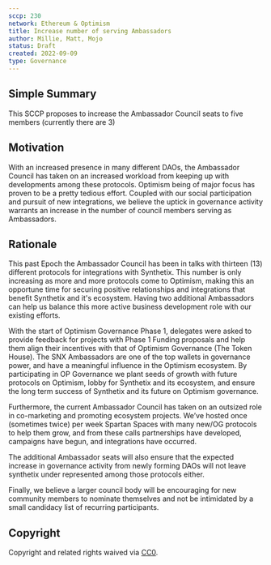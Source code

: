 ```yaml
---
sccp: 230
network: Ethereum & Optimism
title: Increase number of serving Ambassadors 
author: Millie, Matt, Mojo
status: Draft
created: 2022-09-09
type: Governance
---
```


## Simple Summary

This SCCP proposes to increase the Ambassador Council seats to five members (currently there are 3)


## Motivation

With an increased presence in many different DAOs, the Ambassador Council has taken on an increased workload from keeping up with developments among these protocols. Optimism being of major focus has proven to be a pretty tedious effort. Coupled with our social participation and pursuit of new integrations, we believe the uptick in governance activity warrants an increase in the number of council members serving as Ambassadors.


## Rationale

This past Epoch the Ambassador Council has been in talks with thirteen (13) different protocols for integrations with Synthetix. This number is only increasing as more and more protocols come to Optimism, making this an opportune time for securing positive relationships and integrations that benefit Synthetix and it's ecosystem. Having two additional Ambassadors can help us balance this more active business development role with our existing efforts. 

With the start of Optimism Governance Phase 1, delegates were asked to provide feedback for projects with Phase 1 Funding proposals and help them align their incentives with that of Optimism Governance (The Token House). The SNX Ambassadors are one of the top wallets in governance power, and have a meaningful influence in the Optimism ecosystem. By participating in OP Governance we plant seeds of growth with future protocols on Optimism, lobby for Synthetix and its ecosystem, and ensure the long term success of Synthetix and its future on Optimism governance.

Furthermore, the current Ambassador Council has taken on an outsized role in co-marketing and promoting ecosystem projects. We’ve hosted once (sometimes twice) per week Spartan Spaces with many new/OG protocols to help them grow, and from these calls partnerships have developed, campaigns have begun, and integrations have occurred. 

The additional Ambassador seats will also ensure that the expected increase in governance activity from newly forming DAOs will not leave synthetix under represented among those protocols either.

Finally, we believe a larger council body will be encouraging for new community members to nominate themselves and not be intimidated by a small candidacy list of recurring participants. 


## Copyright

Copyright and related rights waived via [CC0](https://creativecommons.org/publicdomain/zero/1.0/).
